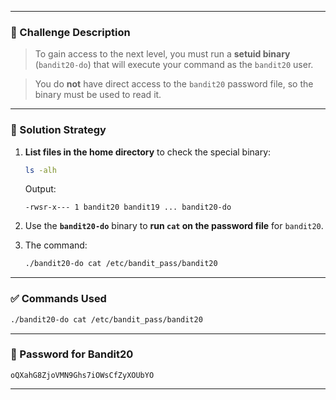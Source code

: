 
---
### 🧩 Challenge Description

> To gain access to the next level, you must run a **setuid binary** (`bandit20-do`) that will execute your command as the `bandit20` user.

> You do **not** have direct access to the `bandit20` password file, so the binary must be used to read it.

---

### 🧪 Solution Strategy

1. **List files in the home directory** to check the special binary:
    
    ```bash
    ls -alh
    ```
    
    Output:
    
    ```
    -rwsr-x--- 1 bandit20 bandit19 ... bandit20-do
    ```
    
2. Use the **`bandit20-do`** binary to **run `cat` on the password file** for `bandit20`.
    
3. The command:
    
    ```bash
    ./bandit20-do cat /etc/bandit_pass/bandit20
    ```
    

---

### ✅ Commands Used

```bash
./bandit20-do cat /etc/bandit_pass/bandit20
```

---

### 🔑 Password for Bandit20

```
oQXahG8ZjoVMN9Ghs7iOWsCfZyXOUbYO
```

---
